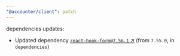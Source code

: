 ```yaml
---
"@accounter/client": patch
---
```

dependencies updates:
  - Updated dependency [`react-hook-form@7.56.1` ↗︎](https://www.npmjs.com/package/react-hook-form/v/7.56.1) (from `7.55.0`, in `dependencies`)
